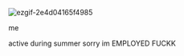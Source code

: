 ![ezgif-2e4d04165f4985](https://github.com/user-attachments/assets/b4d79991-2556-4b12-832a-2e39a434e999)





me

active during summer sorry im EMPLOYED FUCKK












